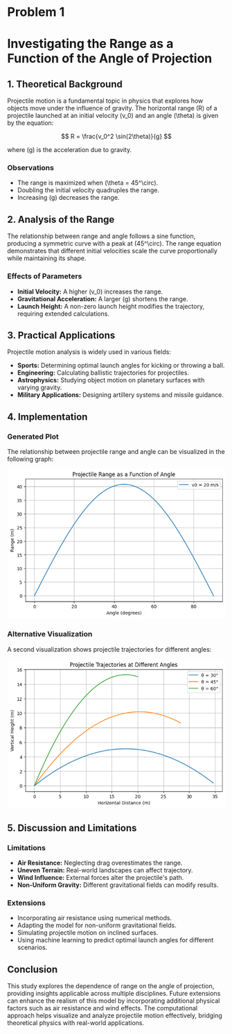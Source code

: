 # Problem 1

# Investigating the Range as a Function of the Angle of Projection

## 1. Theoretical Background

Projectile motion is a fundamental topic in physics that explores how objects move under the influence of gravity. The horizontal range \(R\) of a projectile launched at an initial velocity \(v_0\) and an angle \(\theta\) is given by the equation:

$$
R = \frac{v_0^2 \sin(2\theta)}{g}
$$

where \(g\) is the acceleration due to gravity.

### Observations

- The range is maximized when \(\theta = 45^\circ\).
- Doubling the initial velocity quadruples the range.
- Increasing \(g\) decreases the range.

## 2. Analysis of the Range

The relationship between range and angle follows a sine function, producing a symmetric curve with a peak at \(45^\circ\). The range equation demonstrates that different initial velocities scale the curve proportionally while maintaining its shape.

### Effects of Parameters

- **Initial Velocity:** A higher \(v_0\) increases the range.
- **Gravitational Acceleration:** A larger \(g\) shortens the range.
- **Launch Height:** A non-zero launch height modifies the trajectory, requiring extended calculations.

## 3. Practical Applications

Projectile motion analysis is widely used in various fields:

- **Sports:** Determining optimal launch angles for kicking or throwing a ball.
- **Engineering:** Calculating ballistic trajectories for projectiles.
- **Astrophysics:** Studying object motion on planetary surfaces with varying gravity.
- **Military Applications:** Designing artillery systems and missile guidance.

## 4. Implementation

### Generated Plot

The relationship between projectile range and angle can be visualized in the following graph:

![Projectile Range vs Angle](range_vs_angle.png)

### Alternative Visualization

A second visualization shows projectile trajectories for different angles:

![Projectile Trajectories](trajectories.png)

## 5. Discussion and Limitations

### Limitations

- **Air Resistance:** Neglecting drag overestimates the range.
- **Uneven Terrain:** Real-world landscapes can affect trajectory.
- **Wind Influence:** External forces alter the projectile's path.
- **Non-Uniform Gravity:** Different gravitational fields can modify results.

### Extensions

- Incorporating air resistance using numerical methods.
- Adapting the model for non-uniform gravitational fields.
- Simulating projectile motion on inclined surfaces.
- Using machine learning to predict optimal launch angles for different scenarios.

## Conclusion

This study explores the dependence of range on the angle of projection, providing insights applicable across multiple disciplines. Future extensions can enhance the realism of this model by incorporating additional physical factors such as air resistance and wind effects. The computational approach helps visualize and analyze projectile motion effectively, bridging theoretical physics with real-world applications.

